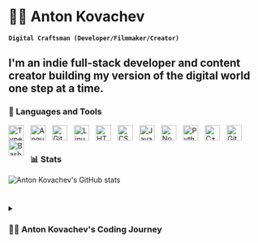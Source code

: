 # 🏄‍♂️ Anton Kovachev

**`Digital Craftsman (Developer/Filmmaker/Creator)`**

I'm an indie full-stack developer and content creator building my version of the digital world one step at a time.
---

### 🧰 Languages and Tools

<img align="left" alt="TypeScript" width="30px" style="padding-right:10px;" src="https://cdn.jsdelivr.net/gh/devicons/devicon/icons/typescript/typescript-plain.svg" />
<img align="left" alt="Angular" width="30px" style="padding-right:10px;" src="https://cdn.jsdelivr.net/gh/devicons/devicon/icons/angularjs/angularjs-plain.svg" />
<img align="left" alt="Git" width="30px" style="padding-right:10px;" src="https://cdn.jsdelivr.net/gh/devicons/devicon/icons/git/git-original.svg" />
<img align="left" alt="Linux" width="30px" style="padding-right:10px;" src="https://cdn.jsdelivr.net/gh/devicons/devicon/icons/linux/linux-original.svg" />
<img align="left" alt="HTML" width="30px" style="padding-right:10px;" src="https://cdn.jsdelivr.net/gh/devicons/devicon/icons/html5/html5-plain.svg" />
<img align="left" alt="CSS" width="30px" style="padding-right:10px;" src="https://cdn.jsdelivr.net/gh/devicons/devicon/icons/css3/css3-plain.svg" />
<img align="left" alt="JavaScript" width="30px" style="padding-right:10px;" src="https://cdn.jsdelivr.net/gh/devicons/devicon/icons/javascript/javascript-plain.svg" />
<img align="left" alt="NodeJS" width="30px" style="padding-right:10px;" src="https://cdn.jsdelivr.net/gh/devicons/devicon/icons/nodejs/nodejs-original.svg" />
<img align="left" alt="Python" width="30px" style="padding-right:10px;" src="https://cdn.jsdelivr.net/gh/devicons/devicon/icons/python/python-plain.svg" />
<img align="left" alt="C++" width="30px" style="padding-right:10px;" src="https://cdn.jsdelivr.net/gh/devicons/devicon/icons/cplusplus/cplusplus-line.svg" />
<img align="left" alt="GitHub" width="30px" style="padding-right:10px;" src="https://cdn.jsdelivr.net/gh/devicons/devicon/icons/github/github-original.svg" />
<img align="left" alt="Bash" width="30px" style="padding-right:10px;" src="https://cdn.jsdelivr.net/gh/devicons/devicon/icons/bash/bash-original.svg" />
<br />

#

### 📊 Stats

![Anton Kovachev's GitHub stats](https://github-readme-stats.vercel.app/api?username=AntKovachev&show_icons=true&theme=gruvbox)

<!-- ![GitHub Streak](https://streak-stats.demolab.com?user=ForrestKnight&theme=gruvbox&border_radius=4.5) -->

#
<details>
 <summary><h3>👨‍💻 Anton Kovachev's Coding Journey</h3></summary>
  I started my coding journey as a passionate developer, eager to dive into the programming world. Since 2021, I've been studying at New Bulgarian University, absorbing everything I can about software development, and each step has deepened my commitment. About a year ago, Laravel entered the picture, opening up new possibilities in web development. Simultaneously, I’ve been honing my JavaScript skills at SoftUni, building up my front-end knowledge to round out my skillset.

Now, with a few years of experience behind me, I’m at a turning point. I’ve learned to create, build, and problem-solve, and that spark to develop something truly my own is brighter than ever. I feel it’s time to step up, step out of my comfort zone, and turn my vision into something real. As I continue to master the fundamentals and learn new techniques, I’ll be streamlining my efforts, dedicating my time to realize that dream project.

I’m ready for the challenge, and 2024 feels like the right time to make it happen. Don’t wait up—big things are coming.
